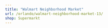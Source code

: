 ```yaml
---
title: "Walmart Neighborhood Market"
url: /orlando/walmart-neighborhood-market-13/
shop: Supermarkt
---
```

